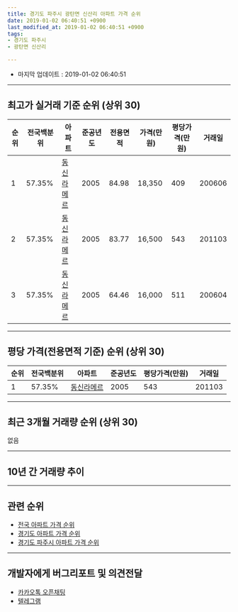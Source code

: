 ```yaml
---
title: 경기도 파주시 광탄면 신산리 아파트 가격 순위
date: 2019-01-02 06:40:51 +0900
last_modified_at: 2019-01-02 06:40:51 +0900
tags:
- 경기도 파주시
- 광탄면 신산리

---
```


* 마지막 업데이트 : 2019-01-02 06:40:51

---

## 최고가 실거래 기준 순위 (상위 30)


|순위|전국백분위|아파트|준공년도|전용면적|가격(만원)|평당가격(만원)|거래일|
|---|---|---|---|---|---|---|---|
|1|57.35%|[동신라메르](https://search.naver.com/search.naver?query=%EA%B2%BD%EA%B8%B0%EB%8F%84+%ED%8C%8C%EC%A3%BC%EC%8B%9C+%EA%B4%91%ED%83%84%EB%A9%B4+%EC%8B%A0%EC%82%B0%EB%A6%AC+%EB%8F%99%EC%8B%A0%EB%9D%BC%EB%A9%94%EB%A5%B4)|2005|84.98|18,350|409|200606|
|2|57.35%|[동신라메르](https://search.naver.com/search.naver?query=%EA%B2%BD%EA%B8%B0%EB%8F%84+%ED%8C%8C%EC%A3%BC%EC%8B%9C+%EA%B4%91%ED%83%84%EB%A9%B4+%EC%8B%A0%EC%82%B0%EB%A6%AC+%EB%8F%99%EC%8B%A0%EB%9D%BC%EB%A9%94%EB%A5%B4)|2005|83.77|16,500|543|201103|
|3|57.35%|[동신라메르](https://search.naver.com/search.naver?query=%EA%B2%BD%EA%B8%B0%EB%8F%84+%ED%8C%8C%EC%A3%BC%EC%8B%9C+%EA%B4%91%ED%83%84%EB%A9%B4+%EC%8B%A0%EC%82%B0%EB%A6%AC+%EB%8F%99%EC%8B%A0%EB%9D%BC%EB%A9%94%EB%A5%B4)|2005|64.46|16,000|511|200604|


---

## 평당 가격(전용면적 기준) 순위 (상위 30)


|순위|전국백분위|아파트|준공년도|평당가격(만원)|거래일|
|---|---|---|---|---|---|
|1|57.35%|[동신라메르](https://search.naver.com/search.naver?query=%EA%B2%BD%EA%B8%B0%EB%8F%84+%ED%8C%8C%EC%A3%BC%EC%8B%9C+%EA%B4%91%ED%83%84%EB%A9%B4+%EC%8B%A0%EC%82%B0%EB%A6%AC+%EB%8F%99%EC%8B%A0%EB%9D%BC%EB%A9%94%EB%A5%B4)|2005|543|201103|


---

## 최근 3개월 거래량 순위 (상위 30)

없음

---

## 10년 간 거래량 추이


<div style="width:100%;">
    <canvas id="deal_progress" height="250"></canvas>
</div>

<script>
new Chart(document.getElementById("deal_progress"), {
    type: 'line',
    data: {
        labels: ['200901','200902','200903','200904','200905','200906','200907','200908','200909','200910','200911','200912','201001','201002','201003','201004','201005','201006','201007','201008','201009','201010','201011','201012','201101','201102','201103','201104','201105','201106','201107','201108','201109','201110','201111','201112','201201','201202','201203','201204','201205','201206','201207','201208','201209','201210','201211','201212','201301','201302','201303','201304','201305','201306','201307','201308','201309','201310','201311','201312','201401','201402','201403','201404','201405','201406','201407','201408','201409','201410','201411','201412','201501','201502','201503','201504','201505','201506','201507','201508','201509','201510','201511','201512','201601','201602','201603','201604','201605','201606','201607','201608','201609','201610','201611','201612','201701','201702','201703','201704','201705','201706','201707','201708','201709','201710','201711','201712','201801','201802','201803','201804','201805','201806','201807','201808','201809','201810','201811','201812','201901'],
        datasets: [{
            label: '실거래 수',
            pointRadius: 1,
            data: [0, 1, 2, 2, 2, 0, 0, 0, 4, 3, 0, 1, 0, 0, 3, 3, 1, 1, 0, 0, 0, 4, 0, 0, 0, 2, 1, 0, 0, 0, 2, 1, 1, 3, 2, 1, 1, 2, 3, 1, 0, 0, 1, 0, 0, 0, 0, 0, 0, 1, 4, 0, 1, 0, 0, 0, 2, 4, 1, 1, 2, 1, 0, 1, 1, 2, 1, 1, 4, 0, 0, 0, 0, 1, 0, 3, 2, 4, 1, 2, 2, 1, 1, 0, 0, 1, 1, 2, 1, 2, 1, 1, 2, 0, 0, 0, 1, 1, 0, 2, 0, 0, 1, 1, 1, 1, 1, 2, 0, 0, 1, 0, 2, 1, 3, 0, 0, 0, 0, 0, 0],
            borderColor: "rgba(255, 201, 14, 1)",
            backgroundColor: "rgba(255, 201, 14, 0.5)",
            fill: true,
        }]
    },
    options: {
        responsive: true,
        title: {
            display: true,
            text: '10년간 거래량 추이'
        },
        tooltips: {
            mode: 'index',
            intersect: false,
        },
        hover: {
            mode: 'nearest',
            intersect: true
        },
        scales: {
            xAxes: [{
                display: true,
                scaleLabel: {
                    display: true,
                    labelString: '년/월'
                }
            }],
            yAxes: [{
                display: true,
                ticks: {
                    suggestedMin: 0,
                },
                scaleLabel: {
                    display: true,
                    labelString: '실거래 수'
                }
            }]
        }
    }
});

</script>


---

## 관련 순위

- [전국 아파트 가격 순위](https://inasie.github.io/apt-ranking/전국)
- [경기도 아파트 가격 순위](https://inasie.github.io/apt-ranking/경기도)
- [경기도 파주시 아파트 가격 순위](https://inasie.github.io/apt-ranking/경기도-파주시)


---

## 개발자에게 버그리포트 및 의견전달

- [카카오톡 오픈채팅](https://open.kakao.com/o/gLJUAP4)
- [텔레그램](https://t.me/inasie)

